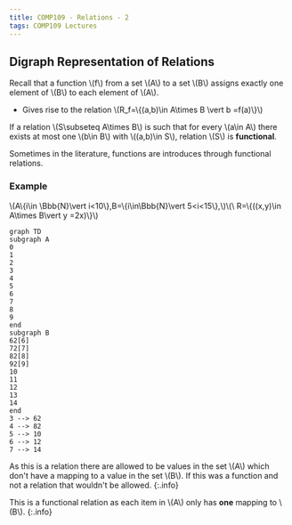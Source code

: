 ```yaml
---
title: COMP109 - Relations - 2
tags: COMP109 Lectures
---
```

## Digraph Representation of Relations

Recall that a function &#92;(f&#92;) from a set &#92;(A&#92;) to a set &#92;(B&#92;) assigns exactly one element of &#92;(B&#92;) to each element of &#92;(A&#92;).

* Gives rise to the relation &#92;(R_f=&#92;{(a,b)\in A\times B \vert b =f(a)&#92;}&#92;)

If a relation &#92;(S\subseteq A\times B&#92;) is such that for every &#92;(a\in A&#92;) there exists at most one &#92;(b\in B&#92;) with &#92;((a,b)\in S&#92;), relation &#92;(S&#92;) is **functional**.

Sometimes in the literature, functions are introduces through functional relations.

### Example
&#92;(A&#92;{i\in \Bbb{N}\vert i<10&#92;},B=&#92;{i\in\Bbb{N}\vert 5<i<15&#92;},&#92;)&#92;(\ R=&#92;{((x,y)\in A\times B\vert y =2x)&#92;}&#92;)

```mermaid
graph TD
subgraph A
0
1
2
3
4
5
6
7
8
9
end
subgraph B
62[6]
72[7]
82[8]
92[9]
10
11
12
13
14
end
3 --> 62
4 --> 82
5 --> 10
6 --> 12
7 --> 14

```

As this is a relation there are allowed to be values in the set &#92;(A&#92;) which don't have a mapping to a value in the set &#92;(B&#92;). If this was a function and not a relation that wouldn't be allowed.
{:.info}

This is a functional relation as each item in  &#92;(A&#92;) only has **one** mapping to &#92;(B&#92;).
{:.info}
